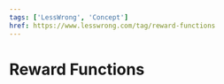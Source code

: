 ```yaml
---
tags: ['LessWrong', 'Concept']
href: https://www.lesswrong.com/tag/reward-functions
---
```


# Reward Functions
